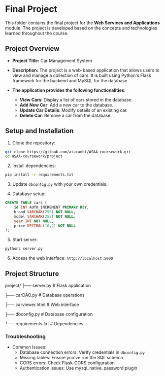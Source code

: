 # Final Project

This folder contains the final project for the **Web Services and Applications** module. The project is developed based on the concepts and technologies learned throughout the course.

## Project Overview

- **Project Title:** Car Management System 
- **Description:** The project is a web-based application that allows users to view and manage a collection of cars. It is built using Python's Flask framework for the backend and MySQL for the database. 


- **The application provides the following functionalities:**
    - **View Cars**: Display a list of cars stored in the database.
    - **Add New Car**: Add a new car to the database.
    - **Update Car Details**: Modify details of an existing car.
    - **Delete Car**: Remove a car from the database.  

## Setup and Installation

1. Clone the repository:
```bash
git clone https://github.com/atacanbt/WSAA-coursework.git
cd WSAA-coursework/project
```

2. Install dependencies:
```bash
pip install -r requirements.txt
```

3. Update `dbconfig.py` with your own credentials. 

4. Database setup:
```sql
CREATE TABLE cars (
    id INT AUTO_INCREMENT PRIMARY KEY,
    brand VARCHAR(255) NOT NULL,
    model VARCHAR(255) NOT NULL,
    year INT NOT NULL,
    price DECIMAL(10,2) NOT NULL
);
```

5. Start server:
```bash
python3 server.py
```

6. Access the web interface:
`http://localhost:5000`

## Project Structure

project/
├── server.py            # Flask application

├── carDAO.py            # Database operations

├── carviewer.html       # Web interface

├── dbconfig.py          # Database configuration

└── requirements.txt     # Dependencies

### Troubleshooting

- Common Issues:
    - Database connection errors: Verify credentials in `dbconfig.py`
    - Missing tables: Ensure you've run the SQL schema
    - CORS errors: Check Flask-CORS configuration
    - Authentication issues: Use mysql_native_password plugin 